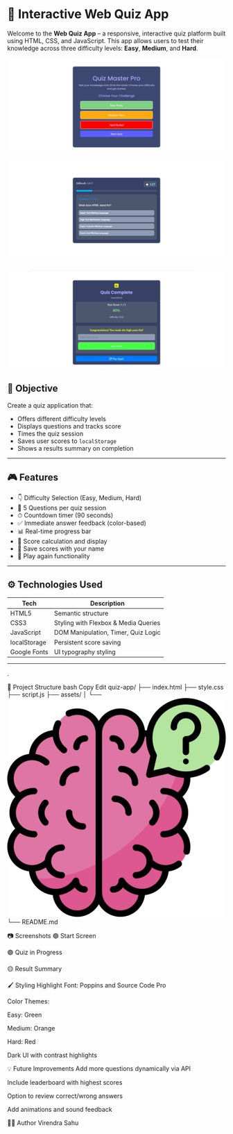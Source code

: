 # 🧠 Interactive Web Quiz App

Welcome to the **Web Quiz App** – a responsive, interactive quiz platform built using HTML, CSS, and JavaScript. This app allows users to test their knowledge across three difficulty levels: **Easy**, **Medium**, and **Hard**.

![alt text](img/QuizHome.png)

![alt text](img/QuizQuestion.png)

![alt text](img/QuizResult.png)
---

## 📌 Objective

Create a quiz application that:
- Offers different difficulty levels
- Displays questions and tracks score
- Times the quiz session
- Saves user scores to `localStorage`
- Shows a results summary on completion

---

## 🎮 Features

- 👇 Difficulty Selection (Easy, Medium, Hard)
- 🧩 5 Questions per quiz session
- ⏱ Countdown timer (90 seconds)
- ✅ Immediate answer feedback (color-based)
- 📊 Real-time progress bar
- 🧾 Score calculation and display
- 💾 Save scores with your name
- 🔄 Play again functionality

---

## ⚙️ Technologies Used

| Tech        | Description                  |
|-------------|------------------------------|
| HTML5       | Semantic structure           |
| CSS3        | Styling with Flexbox & Media Queries |
| JavaScript  | DOM Manipulation, Timer, Quiz Logic |
| localStorage| Persistent score saving      |
| Google Fonts| UI typography styling        |

---
.

📂 Project Structure
bash
Copy
Edit
quiz-app/
├── index.html
├── style.css
├── script.js
├── assets/
│   └── ![quiz-preview.png](img/brain.png) 
└── README.md

📷 Screenshots
🟢 Start Screen

🟣 Quiz in Progress

🟡 Result Summary

🖌️ Styling Highlight
Font: Poppins and Source Code Pro

Color Themes:

Easy: Green

Medium: Orange

Hard: Red

Dark UI with contrast highlights

💡 Future Improvements
Add more questions dynamically via API

Include leaderboard with highest scores

Option to review correct/wrong answers

Add animations and sound feedback

👨‍💻 Author
Virendra Sahu